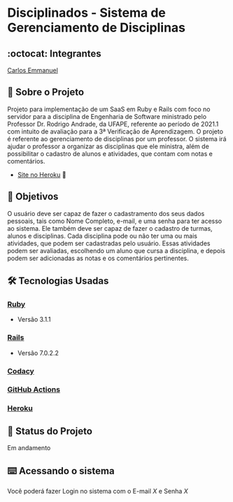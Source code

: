 # Disciplinados - Sistema de Gerenciamento de Disciplinas
## :octocat: Integrantes
[Carlos Emmanuel](https://github.com/carlosemmanueldev)
## :page_with_curl: Sobre o Projeto
Projeto para implementação de um SaaS em Ruby e Rails com foco no servidor para a disciplina de Engenharia de Software 
ministrado pelo Professor Dr. Rodrigo Andrade, da UFAPE, referente ao período de 2021.1 com intuito de avaliação para a 
3ª Verificação de Aprendizagem. O projeto é referente ao gerenciamento de disciplinas por um professor. O sistema irá
ajudar o professor a organizar as disciplinas que ele ministra, além de possibilitar o cadastro de alunos e atividades, 
que contam com notas e comentários.

*   [Site no Heroku](https) :robot:

## :round_pushpin: Objetivos
O usuário deve ser capaz de fazer o cadastramento dos seus dados pessoais, tais como Nome Completo, e-mail, e uma senha 
para ter acesso ao sistema. Ele também deve ser capaz de fazer o cadastro de turmas, alunos e disciplinas. Cada disciplina
pode ou não ter uma ou mais atividades, que podem ser cadastradas pelo usuário. Essas atividades podem ser avaliadas, 
escolhendo um aluno que cursa a disciplina, e depois podem ser adicionadas as notas e os comentários pertinentes. 
## :hammer_and_wrench: Tecnologias Usadas
### [Ruby](https://www.ruby-lang.org/pt/)
*   Versão 3.1.1
### [Rails](https://rubyonrails.org/)
*   Versão 7.0.2.2
### [Codacy](https://www.codacy.com/product)
### [GitHub Actions](https://github.com/features/actions)
### [Heroku](https://www.heroku.com/)
## :construction: Status do Projeto
Em andamento
## :keyboard: Acessando o sistema
Você poderá fazer Login no sistema com o E-mail *X* e Senha *X*
